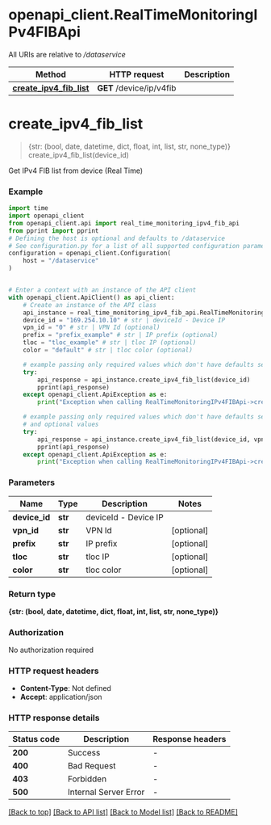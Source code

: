 # openapi_client.RealTimeMonitoringIPv4FIBApi

All URIs are relative to */dataservice*

Method | HTTP request | Description
------------- | ------------- | -------------
[**create_ipv4_fib_list**](RealTimeMonitoringIPv4FIBApi.md#create_ipv4_fib_list) | **GET** /device/ip/v4fib | 


# **create_ipv4_fib_list**
> {str: (bool, date, datetime, dict, float, int, list, str, none_type)} create_ipv4_fib_list(device_id)



Get IPv4 FIB list from device (Real Time)

### Example


```python
import time
import openapi_client
from openapi_client.api import real_time_monitoring_ipv4_fib_api
from pprint import pprint
# Defining the host is optional and defaults to /dataservice
# See configuration.py for a list of all supported configuration parameters.
configuration = openapi_client.Configuration(
    host = "/dataservice"
)


# Enter a context with an instance of the API client
with openapi_client.ApiClient() as api_client:
    # Create an instance of the API class
    api_instance = real_time_monitoring_ipv4_fib_api.RealTimeMonitoringIPv4FIBApi(api_client)
    device_id = "169.254.10.10" # str | deviceId - Device IP
    vpn_id = "0" # str | VPN Id (optional)
    prefix = "prefix_example" # str | IP prefix (optional)
    tloc = "tloc_example" # str | tloc IP (optional)
    color = "default" # str | tloc color (optional)

    # example passing only required values which don't have defaults set
    try:
        api_response = api_instance.create_ipv4_fib_list(device_id)
        pprint(api_response)
    except openapi_client.ApiException as e:
        print("Exception when calling RealTimeMonitoringIPv4FIBApi->create_ipv4_fib_list: %s\n" % e)

    # example passing only required values which don't have defaults set
    # and optional values
    try:
        api_response = api_instance.create_ipv4_fib_list(device_id, vpn_id=vpn_id, prefix=prefix, tloc=tloc, color=color)
        pprint(api_response)
    except openapi_client.ApiException as e:
        print("Exception when calling RealTimeMonitoringIPv4FIBApi->create_ipv4_fib_list: %s\n" % e)
```


### Parameters

Name | Type | Description  | Notes
------------- | ------------- | ------------- | -------------
 **device_id** | **str**| deviceId - Device IP |
 **vpn_id** | **str**| VPN Id | [optional]
 **prefix** | **str**| IP prefix | [optional]
 **tloc** | **str**| tloc IP | [optional]
 **color** | **str**| tloc color | [optional]

### Return type

**{str: (bool, date, datetime, dict, float, int, list, str, none_type)}**

### Authorization

No authorization required

### HTTP request headers

 - **Content-Type**: Not defined
 - **Accept**: application/json


### HTTP response details

| Status code | Description | Response headers |
|-------------|-------------|------------------|
**200** | Success |  -  |
**400** | Bad Request |  -  |
**403** | Forbidden |  -  |
**500** | Internal Server Error |  -  |

[[Back to top]](#) [[Back to API list]](../README.md#documentation-for-api-endpoints) [[Back to Model list]](../README.md#documentation-for-models) [[Back to README]](../README.md)

